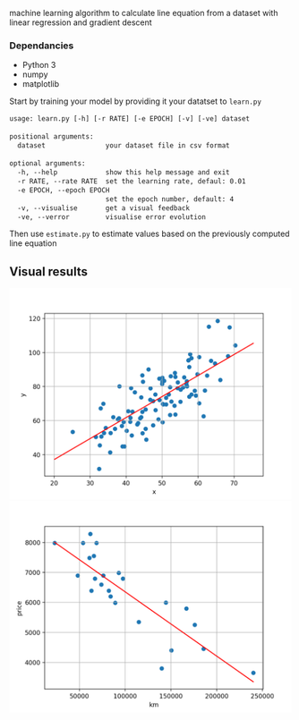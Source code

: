 machine learning algorithm to calculate line equation from a dataset with linear regression and gradient descent

### Dependancies
* Python 3
* numpy
* matplotlib

Start by training your model by providing it your datatset to `learn.py`

```
usage: learn.py [-h] [-r RATE] [-e EPOCH] [-v] [-ve] dataset

positional arguments:
  dataset               your dataset file in csv format

optional arguments:
  -h, --help            show this help message and exit
  -r RATE, --rate RATE  set the learning rate, defaul: 0.01
  -e EPOCH, --epoch EPOCH
                        set the epoch number, default: 4
  -v, --visualise       get a visual feedback
  -ve, --verror         visualise error evolution
```

Then use `estimate.py` to estimate values based on the previously computed line equation

## Visual results
![screen 1](screenshots/screenshot_1.png?raw=true)
![screen 2](screenshots/screenshot_2.png?raw=true)
